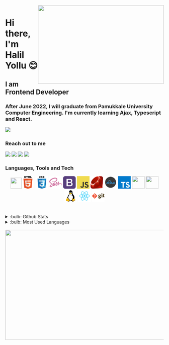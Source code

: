 <img src = 'https://media.giphy.com/media/3oEjHQn7PBRvy9A5mE/giphy.gif' align = 'right' width = '400' height = '250'>

# Hi there, I'm Halil Yollu :blush: 
## I am Frontend Developer

### After June 2022, I will graduate from Pamukkale University Computer Engineering. I'm currently learning Ajax, Typescript and React.

<img src='https://komarev.com/ghpvc/?username=halilyollu&color=blueviolet'>

### Reach out to me

[<img width="40" src="https://img.icons8.com/color/48/000000/twitter--v1.png" />][twitter]
[<img width="40" src="https://img.icons8.com/fluency/48/000000/instagram-new.png" />][instagram]
[<img width="40" src="https://img.icons8.com/color/48/000000/linkedin-circled--v1.png" />][linkedin]
[<img width="40" src="https://img.icons8.com/external-flaticons-lineal-color-flat-icons/64/000000/external-portfolio-job-search-flaticons-lineal-color-flat-icons-2.png" />][portfolio]
<br />

### Languages, Tools and Tech
<div align='center'>
    <img src='https://img.icons8.com/external-kiranshastry-lineal-color-kiranshastry/344/external-tick-delivery-kiranshastry-lineal-color-kiranshastry.png' width='35' height='35'><img src = 'https://raw.githubusercontent.com/github/explore/80688e429a7d4ef2fca1e82350fe8e3517d3494d/topics/html/html.png' width='40' height='40'>
    <img src = 'https://raw.githubusercontent.com/github/explore/80688e429a7d4ef2fca1e82350fe8e3517d3494d/topics/css/css.png' width='40' height='40'>
    <img src = 'https://raw.githubusercontent.com/github/explore/80688e429a7d4ef2fca1e82350fe8e3517d3494d/topics/sass/sass.png' width='40' height='40'>
    <img src = 'https://raw.githubusercontent.com/github/explore/80688e429a7d4ef2fca1e82350fe8e3517d3494d/topics/bootstrap/bootstrap.png' width='40' height='40'>
    <img src = 'https://raw.githubusercontent.com/github/explore/80688e429a7d4ef2fca1e82350fe8e3517d3494d/topics/javascript/javascript.png' width='40' height='40'>
    <img src = 'https://raw.githubusercontent.com/github/explore/80688e429a7d4ef2fca1e82350fe8e3517d3494d/topics/ruby/ruby.png' width='40' height='40'>
    <img src = 'https://raw.githubusercontent.com/github/explore/8be26d91eb231fec0b8856359979ac09f27173fd/topics/ajax/ajax.png' width='40' height='40'>
    <img src = 'https://raw.githubusercontent.com/github/explore/80688e429a7d4ef2fca1e82350fe8e3517d3494d/topics/typescript/typescript.png' width='40' height='40'>
    <img src = 'https://www.adobe.com/content/dam/cc/tnt/emea/emea0856/photoshop.svg' width='40' height='40'>
    <img src = 'https://helpx.adobe.com/content/dam/help/en/xd/get-started/jcr_content/main-pars/step_with_text/step-with-text-pars/imageandtext/imageandtextimage/XD.png' width='40' height='40'>
    <img src = 'https://raw.githubusercontent.com/github/explore/80688e429a7d4ef2fca1e82350fe8e3517d3494d/topics/linux/linux.png' width='40' height='40'>
    <img src = 'https://raw.githubusercontent.com/github/explore/80688e429a7d4ef2fca1e82350fe8e3517d3494d/topics/react/react.png' width='40' height='40'>
    <img src = 'https://raw.githubusercontent.com/github/explore/80688e429a7d4ef2fca1e82350fe8e3517d3494d/topics/git/git.png' width='40' height='40'>
</div>


<br />
<br />

<div align='left'>
    <details width='300'>
    <summary>:bulb: Github Stats</summary>
    <img src='https://github-readme-stats.vercel.app/api?username=halilyollu&theme=radical'>
    </details>
    <details width='300'>
    <summary>:bulb: Most Used Languages</summary>
    <img src='https://github-readme-stats.vercel.app/api/top-langs/?username=halilyollu&layout=compact'>
    </details>
</div>

<br />

<div align='center'>
    <img src = 'https://media0.giphy.com/media/UQaRUOLveyjNC/giphy.gif?cid=ecf05e47rcw0yg1b1ugkqbcw9yi8fhc19kftbuao51wziaqf&rid=giphy.gif&ct=g' width = '900' height = '350'>
</div>

[twitter]: https://twitter.com/dostaviskiii
[instagram]: https://www.instagram.com/halil.yll/
[linkedin]: https://www.linkedin.com/in/halil-yollu-17b8b9207/
[portfolio]: https://halilyollu.github.io/halil-yollu.github.io/myPortfolio/
